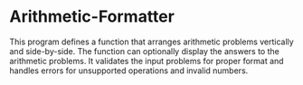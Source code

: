 # Arithmetic-Formatter
This program defines a function that arranges arithmetic problems vertically and side-by-side. The function can optionally display the answers to the arithmetic problems. It validates the input problems for proper format and handles errors for unsupported operations and invalid numbers.
